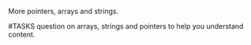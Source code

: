 More pointers, arrays and strings.

#TASKS
question on arrays, strings and pointers to help you understand content.
